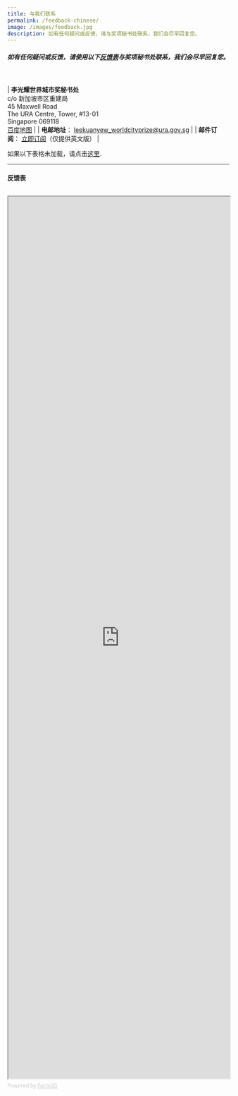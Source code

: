 ```yaml
---
title: 与我们联系
permalink: /feedback-chinese/
image: /images/feedback.jpg
description: 如有任何疑问或反馈，请与奖项秘书处联系，我们会尽早回复您。
---
```


##### 如有任何疑问或反馈，请使用以下[反馈表](#反馈表)与奖项秘书处联系，我们会尽早回复您。

<br>

| **李光耀世界城市奖秘书处** <br> c/o 新加坡市区重建局 <br> 45 Maxwell Road <br> The URA Centre, Tower, #13-01 <br> Singapore 069118 <br> [百度地图](https://j.map.baidu.com/91/Y-l) |
| **电邮地址**： [leekuanyew_worldcityprize@ura.gov.sg](mailto://leekuanyew_worldcityprize@ura.gov.sg) |
| **邮件订阅**： [立即订阅](https://lee-kuan-yew-world-city-prize-23882147.hubspotpagebuilder.com/subscribe)（仅提供英文版） |

如果以下表格未加载，请点击[这里](https://form.gov.sg/644203f80a8cbd0011752073).

---

#### **反馈表**

<div style="font-family:'Open Sans', Sans-Serif;font-size:18px;color:#000;opacity:0.9;padding-top:5px;padding-bottom:8px"></div>

<iframe id="iframe" scrolling="no" src="https://form.gov.sg/644203f80a8cbd0011752073" style="width:100%;height:2000px" title="Feedback Form"></iframe>

<div style="font-family:'Open Sans', Sans-Serif;font-size:12px;color:#999;opacity:0.5;padding-top:5px">Powered by <a href="https://form.gov.sg" style="color: #999">FormSG</a></div>
